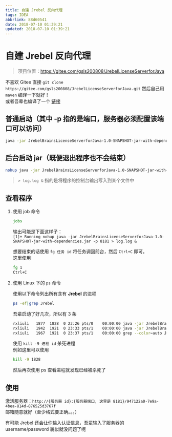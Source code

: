 ```yaml
---
title: 自建 Jrebel 反向代理
tags: IDEA
abbrlink: 88d60541
date: 2018-07-10 01:39:21
updated: 2018-07-10 01:39:21
---
```


# 自建 Jrebel 反向代理

> 项目位置：https://gitee.com/gsls200808/JrebelLicenseServerforJava

不喜欢 Gitee 直接 `git clone https://gitee.com/gsls200808/JrebelLicenseServerforJava.git` 然后自己用 `maven` 编译一下就好！  
或者吾辈也编译了一个 [链接](https://github.com/rxliuli/rxliuli.github.io/blob/53bf7d98827eea647822d4c8cf1a04c6c006a8f0/_posts/IDEA/JrebelBrainsLicenseServerforJava/JrebelBrainsLicenseServerforJava-1.0-SNAPSHOT-jar-with-dependencies.jar)

## 普通启动（其中 -p 指的是端口，服务器必须配置该端口可以访问）

```bash
java -jar JrebelBrainsLicenseServerforJava-1.0-SNAPSHOT-jar-with-dependencies.jar -p 8181
```

## 后台启动 jar（既便退出程序也不会结束）

```bash
nohup java -jar JrebelBrainsLicenseServerforJava-1.0-SNAPSHOT-jar-with-dependencies.jar -p 8181 > log.log &
```

> `> log.log &` 指的是将程序的控制台输出写入到某个文件中

## 查看程序

1. 使用 job 命令

   ```bash
   jobs
   ```

   输出可能是下面这样子：  
   `[1]+ Running nohup java -jar JrebelBrainsLicenseServerforJava-1.0-SNAPSHOT-jar-with-dependencies.jar -p 8181 > log.log &`

   想要结束的话使用 `fg 任务 id` 将任务调回前台，然后 `Ctrl+C` 即可。  
   这里使用

   ```bash
   fg 1
   Ctrl+C
   ```

2. 使用 Linux 下的 `ps` 命令

   使用以下命令列出所有含有 **Jrebel** 的进程

   ```bash
   ps -ef|grep Jrebel
   ```

   吾辈启动了好几次，所以有 3 条

   ```bash
   rxliuli   1877  1828  0 23:26 pts/0    00:00:00 java -jar JrebelBrainsLicenseServerforJava-1.0-SNAPSHOT-jar-with-dependencies.jar
   rxliuli   1942  1921  0 23:33 pts/1    00:00:00 java -jar JrebelBrainsLicenseServerforJava-1.0-SNAPSHOT-jar-with-dependencies.jar -p 8181
   rxliuli   1967  1921  0 23:37 pts/1    00:00:00 grep --color=auto Jrebel
   ```

   使用 `kill -9 进程 id` 杀死进程  
   例如这里可以使用

   ```bash
   kill -9 1828
   ```

   然后再次使用 ps 查看进程就发现已经被杀死了

## 使用

激活服务器：`http://{服务器 id}:{服务器端口, 这里是 8181}/947122a0-7e9a-4bea-814d-876525d3767f`  
邮箱随意就好（至少格式要正确。。。）

有可能 Jrebel 还会让你输入认证信息，吾辈输入了服务器的 username/password 貌似就没问题了呢
